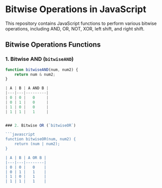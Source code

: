# Bitwise Operations in JavaScript

This repository contains JavaScript functions to perform various bitwise operations, including AND, OR, NOT, XOR, left shift, and right shift.

## Bitwise Operations Functions

### 1. Bitwise AND (`bitwiseAND`)

```javascript
function bitwiseAND(num, num2) {
    return num & num2;
}

| A | B | A AND B |
|---|---|---------|
| 0 | 0 |   0     |
| 0 | 1 |   0     |
| 1 | 0 |   0     |
| 1 | 1 |   1     |


### 2. Bitwise OR (`bitwiseOR`)

```javascript
function bitwiseOR(num, num2) {
    return (num | num2);
}

| A | B | A OR B |
|---|---|--------|
| 0 | 0 |   0    |
| 0 | 1 |   1    |
| 1 | 0 |   1    |
| 1 | 1 |   1    |